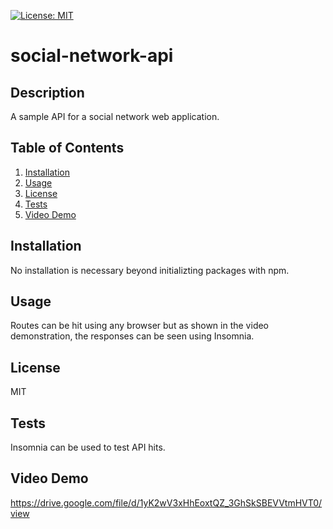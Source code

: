 [![License: MIT](https://img.shields.io/badge/License-MIT-yellow.svg)](https://opensource.org/licenses/MIT)
# social-network-api

## Description
A sample API for a social network web application.

## Table of Contents
1. [Installation](#installation)
2. [Usage](#usage)
3. [License](#license)
4. [Tests](#tests)
5. [Video Demo](#video-demo)


## Installation
No installation is necessary beyond initializting packages with npm.

## Usage
Routes can be hit using any browser but as shown in the video demonstration, the responses can be seen using Insomnia.

## License
MIT

## Tests
Insomnia can be used to test API hits.

## Video Demo
https://drive.google.com/file/d/1yK2wV3xHhEoxtQZ_3GhSkSBEVVtmHVT0/view
